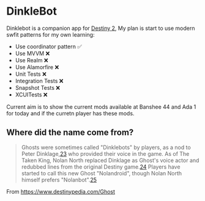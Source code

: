 # DinkleBot

Dinklebot is a companion app for [Destiny 2](https://www.bungie.net/7/en/Destiny/BeyondLight), My plan is start to use modern swfit patterns for my own learning:

- Use coordinator pattern ✅
- Use MVVM ❌
- Use Realm ❌
- Use Alamorfire ❌
- Unit Tests ❌
- Integration Tests ❌
- Snapshot Tests ❌
- XCUITests ❌


Current aim is to show the current mods available at Banshee 44 and Ada 1 for today and if the curretn player has these mods.


## Where did the name come from?
>Ghosts were sometimes called "Dinklebots" by players, as a nod to Peter Dinklage,[23](https://www.destinypedia.com/Ghost#cite_note-23) who provided their voice in the game. As of The Taken King, Nolan North replaced Dinklage as Ghost's voice actor and redubbed lines from the original Destiny game.[24](https://www.destinypedia.com/Ghost#cite_note-24) Players have started to call this new Ghost "Nolandroid", though Nolan North himself prefers "Nolanbot".[25](https://www.destinypedia.com/Ghost#cite_note-25)

From https://www.destinypedia.com/Ghost